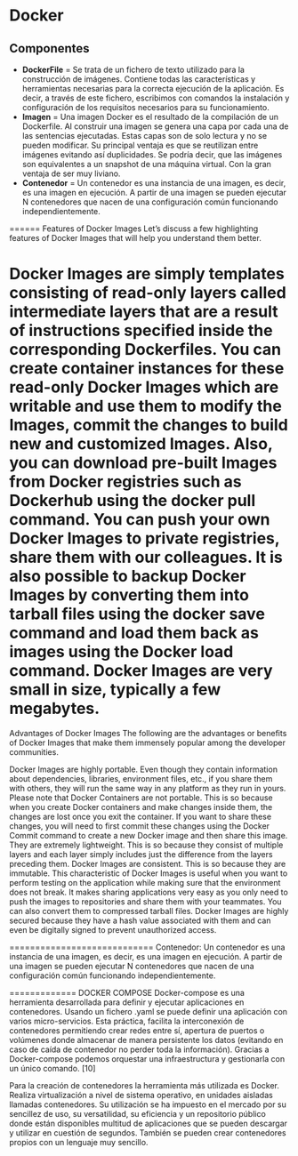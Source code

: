 # Docker


## Componentes
- **DockerFile** = Se trata de un fichero de texto utilizado para la construcción de imágenes. Contiene todas las características y herramientas necesarias para la correcta ejecución de la aplicación. Es decir, a través de este fichero, escribimos con comandos la instalación y configuración de los requisitos necesarios para su funcionamiento.
- **Imagen** = Una imagen Docker es el resultado de la compilación de un Dockerfile. Al construir una imagen se genera una capa por cada una de las sentencias ejecutadas. Estas capas son de solo lectura y no se pueden modificar. Su principal ventaja es que se reutilizan entre imágenes evitando así duplicidades. Se podría decir, que las imágenes son equivalentes a un snapshot de una máquina virtual. Con la gran ventaja de ser muy liviano.
- **Contenedor** = Un contenedor es una instancia de una imagen, es decir, es una imagen en ejecución. A partir de una imagen se pueden ejecutar N contenedores que nacen de una configuración común funcionando independientemente.

======
Features of Docker Images
Let’s discuss a few highlighting features of Docker Images that will help you understand them better.

Docker Images are simply templates consisting of read-only layers called intermediate layers that are a result of instructions specified inside the corresponding Dockerfiles.
You can create container instances for these read-only Docker Images which are writable and use them to modify the Images, commit the changes to build new and customized Images.
Also, you can download pre-built Images from Docker registries such as Dockerhub using the docker pull command.
You can push your own Docker Images to private registries, share them with our colleagues. It is also possible to backup Docker Images by converting them into tarball files using the docker save command and load them back as images using the Docker load command.
Docker Images are very small in size, typically a few megabytes.
====
Advantages of Docker Images
The following are the advantages or benefits of Docker Images that make them immensely popular among the developer communities.

Docker Images are highly portable. Even though they contain information about dependencies, libraries, environment files, etc., if you share them with others, they will run the same way in any platform as they run in yours. Please note that Docker Containers are not portable. This is so because when you create Docker containers and make changes inside them, the changes are lost once you exit the container. If you want to share these changes, you will need to first commit these changes using the Docker Commit command to create a new Docker image and then share this image.
They are extremely lightweight. This is so because they consist of multiple layers and each layer simply includes just the difference from the layers preceding them.
Docker Images are consistent. This is so because they are immutable. This characteristic of Docker Images is useful when you want to perform testing on the application while making sure that the environment does not break. 
It makes sharing applications very easy as you only need to push the images to repositories and share them with your teammates. You can also convert them to compressed tarball files.
Docker Images are highly secured because they have a hash value associated with them and can even be digitally signed to prevent unauthorized access.

============================
Contenedor: Un contenedor es una instancia de una imagen, es decir, es una imagen en ejecución. A partir de una imagen se pueden ejecutar N contenedores que nacen de una configuración común funcionando independientemente.

============= DOCKER COMPOSE
Docker-compose es una herramienta desarrollada para definir y ejecutar aplicaciones en contenedores. Usando un fichero .yaml se puede definir una aplicación con varios micro-servicios. Esta práctica, facilita la interconexión de contenedores permitiendo crear redes entre sí, apertura de puertos o volúmenes donde almacenar de manera persistente los datos (evitando en caso de caída de contenedor no perder toda la información). Gracias a Docker-compose podemos orquestar una infraestructura y gestionarla con un único comando. [10]



Para la creación de contenedores la herramienta más utilizada es Docker. Realiza virtualización a nivel de sistema operativo, en unidades aisladas llamadas contenedores. Su utilización se ha impuesto en el mercado por su sencillez de uso, su versatilidad, su eficiencia y un repositorio público donde están disponibles multitud de aplicaciones que se pueden descargar y utilizar en cuestión de segundos. También se pueden crear contenedores propios con un lenguaje muy sencillo.